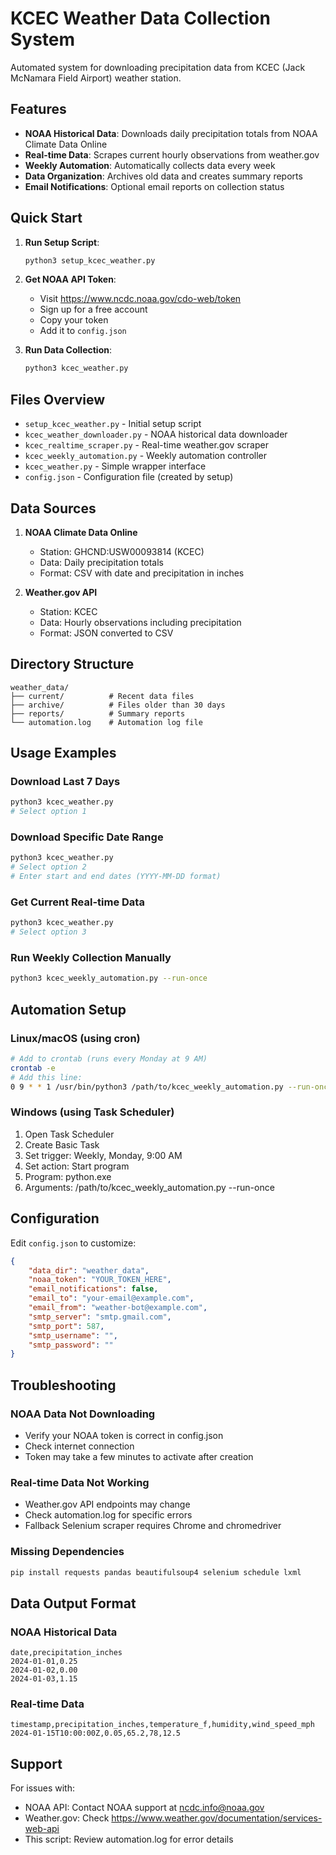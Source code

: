 # KCEC Weather Data Collection System

Automated system for downloading precipitation data from KCEC (Jack McNamara Field Airport) weather station.

## Features

- **NOAA Historical Data**: Downloads daily precipitation totals from NOAA Climate Data Online
- **Real-time Data**: Scrapes current hourly observations from weather.gov
- **Weekly Automation**: Automatically collects data every week
- **Data Organization**: Archives old data and creates summary reports
- **Email Notifications**: Optional email reports on collection status

## Quick Start

1. **Run Setup Script**:
   ```bash
   python3 setup_kcec_weather.py
   ```

2. **Get NOAA API Token**:
   - Visit https://www.ncdc.noaa.gov/cdo-web/token
   - Sign up for a free account
   - Copy your token
   - Add it to `config.json`

3. **Run Data Collection**:
   ```bash
   python3 kcec_weather.py
   ```

## Files Overview

- `setup_kcec_weather.py` - Initial setup script
- `kcec_weather_downloader.py` - NOAA historical data downloader
- `kcec_realtime_scraper.py` - Real-time weather.gov scraper
- `kcec_weekly_automation.py` - Weekly automation controller
- `kcec_weather.py` - Simple wrapper interface
- `config.json` - Configuration file (created by setup)

## Data Sources

1. **NOAA Climate Data Online**
   - Station: GHCND:USW00093814 (KCEC)
   - Data: Daily precipitation totals
   - Format: CSV with date and precipitation in inches

2. **Weather.gov API**
   - Station: KCEC
   - Data: Hourly observations including precipitation
   - Format: JSON converted to CSV

## Directory Structure

```
weather_data/
├── current/          # Recent data files
├── archive/          # Files older than 30 days
├── reports/          # Summary reports
└── automation.log    # Automation log file
```

## Usage Examples

### Download Last 7 Days
```bash
python3 kcec_weather.py
# Select option 1
```

### Download Specific Date Range
```bash
python3 kcec_weather.py
# Select option 2
# Enter start and end dates (YYYY-MM-DD format)
```

### Get Current Real-time Data
```bash
python3 kcec_weather.py
# Select option 3
```

### Run Weekly Collection Manually
```bash
python3 kcec_weekly_automation.py --run-once
```

## Automation Setup

### Linux/macOS (using cron)
```bash
# Add to crontab (runs every Monday at 9 AM)
crontab -e
# Add this line:
0 9 * * 1 /usr/bin/python3 /path/to/kcec_weekly_automation.py --run-once
```

### Windows (using Task Scheduler)
1. Open Task Scheduler
2. Create Basic Task
3. Set trigger: Weekly, Monday, 9:00 AM
4. Set action: Start program
5. Program: python.exe
6. Arguments: /path/to/kcec_weekly_automation.py --run-once

## Configuration

Edit `config.json` to customize:

```json
{
    "data_dir": "weather_data",
    "noaa_token": "YOUR_TOKEN_HERE",
    "email_notifications": false,
    "email_to": "your-email@example.com",
    "email_from": "weather-bot@example.com",
    "smtp_server": "smtp.gmail.com",
    "smtp_port": 587,
    "smtp_username": "",
    "smtp_password": ""
}
```

## Troubleshooting

### NOAA Data Not Downloading
- Verify your NOAA token is correct in config.json
- Check internet connection
- Token may take a few minutes to activate after creation

### Real-time Data Not Working
- Weather.gov API endpoints may change
- Check automation.log for specific errors
- Fallback Selenium scraper requires Chrome and chromedriver

### Missing Dependencies
```bash
pip install requests pandas beautifulsoup4 selenium schedule lxml
```

## Data Output Format

### NOAA Historical Data
```csv
date,precipitation_inches
2024-01-01,0.25
2024-01-02,0.00
2024-01-03,1.15
```

### Real-time Data
```csv
timestamp,precipitation_inches,temperature_f,humidity,wind_speed_mph
2024-01-15T10:00:00Z,0.05,65.2,78,12.5
```

## Support

For issues with:
- NOAA API: Contact NOAA support at ncdc.info@noaa.gov
- Weather.gov: Check https://www.weather.gov/documentation/services-web-api
- This script: Review automation.log for error details